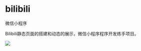 # bilibili

微信小程序

Bilibili静态页面的搭建和动态的展示，微信小程序程序开发练手项目。

![](http://9017499461.linshutu.top/Bilibili.JPG)